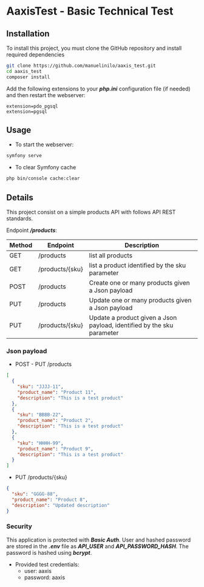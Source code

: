 # AaxisTest - Basic Technical Test

## Installation

To install this project, you must clone the GitHub repository and install required dependencies

```bash
git clone https://github.com/manuelinilo/aaxis_test.git
cd aaxis_test
composer install
```

Add the following extensions to your ***php.ini*** configuration file (if needed) and then restart the webserver:
```file
extension=pdo_pgsql
extension=pgsql
```

## Usage
- To start the webserver:

```bash
symfony serve
```

- To clear Symfony cache

```bash
php bin/console cache:clear
```

## Details

This project consist on a simple products API with follows API REST standards.

Endpoint ***/products***:


| Method | Endpoint        | Description                                                            |
|--------|-----------------|------------------------------------------------------------------------|
| GET    | /products       | list all products                                                      |
| GET    | /products/{sku} | list a product identified by the sku parameter                         |
| POST   | /products       | Create one or many products given a Json payload                       |
| PUT    | /products       | Update one or many products given a Json payload                       |
| PUT    | /products/{sku} | Update a product given a Json payload, identified by the sku parameter |


### Json payload

- POST - PUT /products
```json
[
  {
    "sku": "JJJJ-11",
    "product_name": "Product 11",
    "description": "This is a test product"
  },
  {
    "sku": "BBBB-22",
    "product_name": "Product 2",
    "description": "This is a test product"
  },
  {
    "sku": "HHHH-99",
    "product_name": "Product 9",
    "description": "This is a test product"
  }
]
```

- PUT /products/{sku}
```json
{
  "sku": "GGGG-88",
  "product_name": "Product 8",
  "description": "Updated description"
}
```

### Security
This application is protected with ***Basic Auth***. User and hashed password are stored in the ***.env*** file
as ***API_USER*** and ***API_PASSWORD_HASH***. The password is hashed using ***bcrypt***.

- Provided test credentials: 
  - user: aaxis
  - password: aaxis


